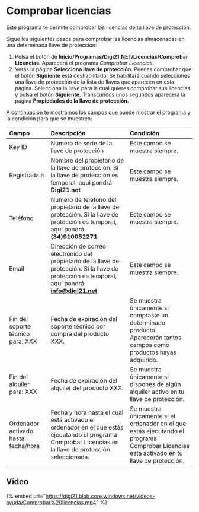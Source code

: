 # Comprobar licencias

Este programa te permite comprobar las licencias de tu llave de protección.

Sigue los siguientes pasos para comprobar las licencias almacenadas en una determinada llave de protección:

1. Pulsa el botón de **Inicio/Programas/Digi21.NET/Licencias/Comprobar Licencias**. Aparecerá el programa _Comprobar Licencias_.
2. Verás la página **Selecciona llave de protección**. Puedes comprobar que el botón **Siguiente** está deshabilitado. Se habilitará cuando selecciones una llave de protección de la lista de llaves que aparecen en esta página. Selecciona la llave para la cual quieres comprobar sus licencias y pulsa el botón **Siguiente.** Transcuridos unos segundos aparecerá la página **Propiedades de la llave de protección.**

A continuación te mostramos los campos que puede mostrar el programa y la condición para que se muestren:

| Campo | Descripción | Condición |
| :--- | :--- | :--- |
| Key ID | Número de serie de la llave de protección | Este campo se muestra siempre. |
| Registrada a | Nombre del propietario de la llave de protección. Si la llave de protección es temporal, aquí pondrá **Digi21.net** | Este campo se muestra siempre. |
| Teléfono | Número de teléfono del propietario de la llave de protección. Si la llave de protección es temporal, aquí pondrá **\(34\)910052271** | Este campo se muestra siempre. |
| Email | Dirección de correo electrónico del propietario de la llave de protección. Si la llave de protección es temporal, aquí pondrá **info@digi21.net** | Este campo se muestra siempre. |
| Fin del soporte técnico para: XXX | Fecha de expiración del soporte técnico por compra del producto XXX. | Se muestra únicamente si compraste un determinado producto. Aparecerán tantos campos como productos hayas adquirido. |
| Fin del alquiler para: XXX | Fecha de expiración del alquiler del producto XXX. | Se muestra únicamente si dispones de algún alquiler activo en tu llave de protección. |
| Ordenador activado hasta: fecha/hora | Fecha y hora hasta el cual está activado el ordenador en el que estás ejecutando el programa Comprobar Licencias en la llave de protección seleccionada. | Se muestra únicamente si el ordenador en el que estás ejecutando el programa Comprobar Licencias está activado en tu llave de protección. |

## Vídeo

{% embed url="https://digi21.blob.core.windows.net/videos-ayuda/Comprobar%20licencias.mp4" %}




